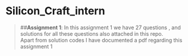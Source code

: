 # Silicon_Craft_intern

> ##**Assignment 1**:
In this assignment 1 we have 27 questions , and solutions for all these questions also attached in this repo.  
Apart from solution codes I have documented a pdf regarding this assignment 1
